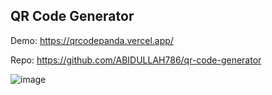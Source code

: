 
## QR Code Generator

Demo: https://qrcodepanda.vercel.app/

Repo: https://github.com/ABIDULLAH786/qr-code-generator

![image](https://github.com/user-attachments/assets/94975a19-5e50-4d87-93ea-b8fa792b1104)
